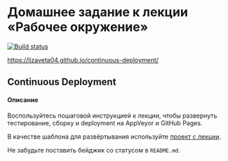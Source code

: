 # Домашнее задание к лекции «Рабочее окружение»

[![Build status](https://ci.appveyor.com/api/projects/status/t0qwu3mfd8k94fui?svg=true)](https://ci.appveyor.com/project/Lizaveta04/continuous-deployment)

https://lizaveta04.github.io/continuous-deployment/

## Continuous Deployment

#### Описание

Воспользуйтесь пошаговой инструкцией к лекции, чтобы развернуть тестирование, сборку и deployment на AppVeyor и GitHub Pages.

В качестве шаблона для развёртывания используйте [проект с лекции](https://github.com/netology-code/ahj-code/tree/master/env).

Не забудьте поставить бейджик со статусом в `README.md`.
